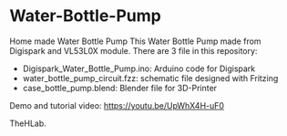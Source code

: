 # Water-Bottle-Pump
 Home made Water Bottle Pump
This Water Bottle Pump made from Digispark and VL53L0X module.
There are 3 file in this repository:
+ Digispark_Water_Bottle_Pump.ino: Arduino code for Digispark
+ water_bottle_pump_circuit.fzz: schematic file designed with Fritzing
+ case_bottle_pump.blend: Blender file for 3D-Printer

Demo and tutorial video: https://youtu.be/UpWhX4H-uF0

TheHLab.